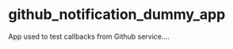 github_notification_dummy_app
=============================

App used to test callbacks from Github service....

